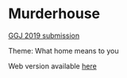 # Murderhouse

[GGJ 2019 submission](https://globalgamejam.org/2019/games/murderhouse)

Theme: What home means to you

Web version available [here](https://teamon.itch.io/murderhouse)
